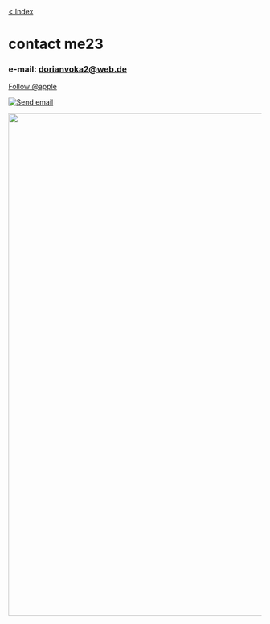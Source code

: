 [< Index](index.md)

# contact me23
                   
### e-mail: dorianvoka2@web.de

<a href="https://twitter.com/apple" class="twitter-follow-button" data-show-count="false">Follow @apple</a> <script async="" src="https://platform.twitter.com/widgets.js" charset="utf-8"></script>

<ul class="share-buttons" data-source="simplesharingbuttons.com">
  <li><a href="mailto:?subject=&body=:%20" target="_blank" title="Send email" onclick="window.open('mailto:dorianvoka2@web.de?subject=Contact' + encodeURIComponent(document.title) + '&body=' +  encodeURIComponent(document.URL)); return false;"><img alt="Send email" src="images/social_flat_rounded_rects_svg/Email.svg" /></a></li>
</ul> <style>
    ul.share-buttons{
  list-style: none;
  padding: 0;
}

ul.share-buttons li{
  display: inline;
}

ul.share-buttons .sr-only{
  position: absolute;
  clip: rect(1px 1px 1px 1px);
  clip: rect(1px, 1px, 1px, 1px);
  padding: 0;
  border: 0;
  height: 1px;
  width: 1px;
  overflow: hidden;
}

ul.share-buttons img{
  width: 32px;
}
</style>


<img src="hacker.gif" width=1000>
